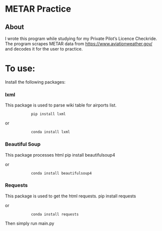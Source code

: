 # METAR Practice

## About
I wrote this program while studying for my Private Pilot’s Licence Checkride. The program scrapes METAR data from https://www.aviationweather.gov/ and decodes it for the user to practice.

# To use:
Install the following packages:         

### lxml 
This package is used to parse wiki table for airports list.

                pip install lxml

or

                conda install lxml


### Beautiful Soup 
This package processes html
                pip install beautifulsoup4

or

                conda install beautifulsoup4


### Requests
This package is used to get the html requests.
                pip install requests

or

                conda install requests


Then simply run main.py
